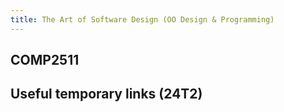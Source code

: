 ```yaml
---
title: The Art of Software Design (OO Design & Programming)
---
```

 
<div class="hao-card card-title">

## COMP2511

<HButton title='Lecture' src='Lecture/'/>

</div>

<div class="how_qb">

## Useful temporary links (24T2)

<p>
<HButton title='WebCMS3' src='https://webcms3.cse.unsw.edu.au/COMP2511/24T2/'/>

<HButton theme='alt' title='Lecture Schedule' src='https://webcms3.cse.unsw.edu.au/COMP2511/24T2/resources/100199' />
</p>

<p>
<HButton title='GitLab' src='https://nw-syd-gitlab.cseunsw.tech/COMP2511/24T2/students/' />
</p>


</div>